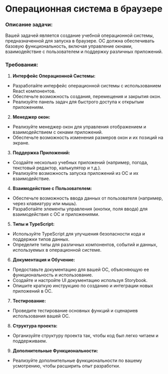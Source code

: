 # Операционная система в браузере

### Описание задачи:
Вашей задачей является создание учебной операционной системы, предназначенной для запуска в браузере. ОС должна обеспечивать базовую функциональность, включая управление окнами, взаимодействие с пользователем и поддержку различных приложений.

### Требования:

1. **Интерфейс Операционной Системы:**
- Разработайте интерфейс операционной системы с использованием React компонентов.
- Обеспечьте возможность создания, перемещения и закрытия окон.
- Реализуйте панель задач для быстрого доступа к открытым приложениям.

2. **Менеджер окон:**
- Реализуйте менеджер окон для управления отображением и взаимодействием с окнами приложений.
- Обеспечьте возможность изменения размеров окон и их позиций на экране.

3. **Поддержка Приложений:**
- Создайте несколько учебных приложений (например, погода, текстовый редактор, калькулятор и т.д.).
- Реализуйте возможность запуска приложений из ОС и их взаимодействие.

4. **Взаимодействие с Пользователем:**
- Обеспечьте возможность ввода данных от пользователя (например, через клавиатуру или мышь).
- Разработайте элементы управления (кнопки, поля ввода) для взаимодействия с ОС и приложениями.

5. **Типы и TypeScript:**
- Используйте TypeScript для улучшения безопасности кода и поддержки типов данных.
- Определите типы для различных компонентов, событий и данных, используемых в операционной системе.

6. **Документация и Обучение:**
- Предоставьте документацию для вашей ОС, объясняющую ее функциональность и использование.
- Создайте и настройте UI документацию используя Storybook.
- Опишите краткую инструкцию по созданию и интеграции новых приложений в ОС.

7. **Тестирование:**
- Проведите тестирование основных функций и сценариев использования вашей ОС.

8. **Структура проекта:**
- Организуйте структуру проекта так, чтобы код был легко читаем и поддерживаем.

9. **Дополнительные Функциональности:**
- Реализуйте дополнительные функциональности по вашему усмотрению, чтобы расширить опыт разработки.
